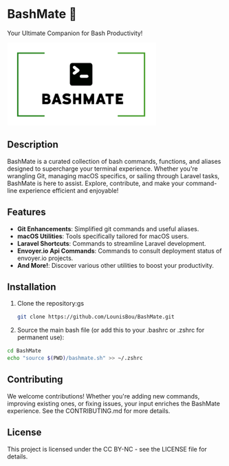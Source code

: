 # BashMate 🚀

Your Ultimate Companion for Bash Productivity!

![BashMate Logo](logo.png)

## Description

BashMate is a curated collection of bash commands, functions, and aliases designed to supercharge your terminal experience. Whether you're wrangling Git, managing macOS specifics, or sailing through Laravel tasks, BashMate is here to assist. Explore, contribute, and make your command-line experience efficient and enjoyable!

## Features

- **Git Enhancements**: Simplified git commands and useful aliases.
- **macOS Utilities**: Tools specifically tailored for macOS users.
- **Laravel Shortcuts**: Commands to streamline Laravel development.
- **Envoyer.io Api Commands**: Commands to consult deployment status of envoyer.io projects.
- **And More!**: Discover various other utilities to boost your productivity.

## Installation

1. Clone the repository:gs
   ```bash
   git clone https://github.com/LounisBou/BashMate.git
   ```

2. Source the main bash file (or add this to your .bashrc or .zshrc for permanent use):
  ```bash
  cd BashMate
  echo "source $(PWD)/bashmate.sh" >> ~/.zshrc
  ```

## Contributing
We welcome contributions! Whether you're adding new commands, improving existing ones, or fixing issues, your input enriches the BashMate experience. See the CONTRIBUTING.md for more details.

## License
This project is licensed under the CC BY-NC - see the LICENSE file for details.